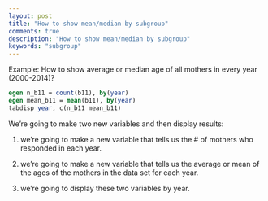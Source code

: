 ```yaml
---
layout: post
title: "How to show mean/median by subgroup"
comments: true
description: "How to show mean/median by subgroup"
keywords: "subgroup"
---
```


Example: How to show average or median age of all mothers in every year (2000-2014)?

```stata
egen n_b11 = count(b11), by(year)
egen mean_b11 = mean(b11), by(year)
tabdisp year, c(n_b11 mean_b11)

```

We’re going to make two new variables and then display results:

1) we’re going to make a new variable that tells us the # of mothers who responded in each year.  

2) we’re going to make a new variable that tells us the average or mean of the ages of the mothers in the data set for each year. 
3) we’re going to display these two variables by year. 





